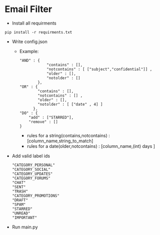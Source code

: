 # Email Filter

* Install all requirments
```
pip install -r requirments.txt
```
* Write config.json 
  
  - Example:

    	"AND" : {
    				"contains" : [], 
    				"notcontains" : [ ["subject","confidential"]] ,
    				"older" : [],
    				"notolder" : []
    			},
    	"OR" : {
    			"contains" : [],
    			"notcontains" : [] ,
    			"older" : [],
    			"notolder" : [ ["date" , 4] ]
    		  },
    	"DO" : {
    		"add" : ["STARRED"],
    		"remove" : []
    	}
	
	- rules for a string(contains,notcontains) : [column_name,string_to_match]
	-  rules for a date(older,notcontains) : [column_name,(int) days ]

- Add  valid label ids
		
      "CATEGORY_PERSONAL"
      "CATEGORY_SOCIAL"
      "CATEGORY_UPDATES"
      "CATEGORY_FORUMS"
      "CHAT"
      "SENT"
      "TRASH"
      "CATEGORY_PROMOTIONS"
      "DRAFT"
      "SPAM"
      "STARRED"
      "UNREAD"
      "IMPORTANT"
    
* Run main.py